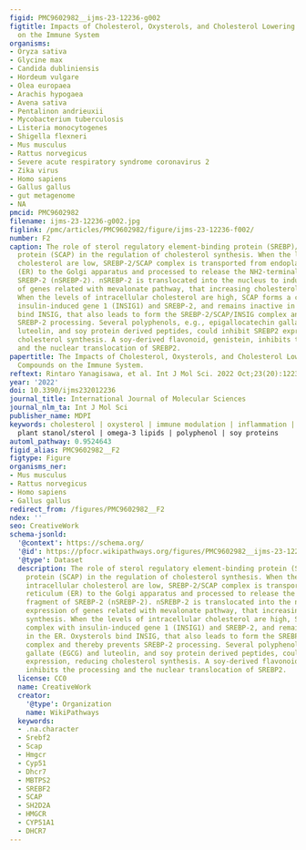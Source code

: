 ```yaml
---
figid: PMC9602982__ijms-23-12236-g002
figtitle: Impacts of Cholesterol, Oxysterols, and Cholesterol Lowering Dietary Compounds
  on the Immune System
organisms:
- Oryza sativa
- Glycine max
- Candida dubliniensis
- Hordeum vulgare
- Olea europaea
- Arachis hypogaea
- Avena sativa
- Pentalinon andrieuxii
- Mycobacterium tuberculosis
- Listeria monocytogenes
- Shigella flexneri
- Mus musculus
- Rattus norvegicus
- Severe acute respiratory syndrome coronavirus 2
- Zika virus
- Homo sapiens
- Gallus gallus
- gut metagenome
- NA
pmcid: PMC9602982
filename: ijms-23-12236-g002.jpg
figlink: /pmc/articles/PMC9602982/figure/ijms-23-12236-f002/
number: F2
caption: The role of sterol regulatory element-binding protein (SREBP)/SREBP-cleavage-activating
  protein (SCAP) in the regulation of cholesterol synthesis. When the levels of intracellular
  cholesterol are low, SREBP-2/SCAP complex is transported from endoplasmic reticulum
  (ER) to the Golgi apparatus and processed to release the NH2-terminal fragment of
  SREBP-2 (nSREBP-2). nSREBP-2 is translocated into the nucleus to induce expression
  of genes related with mevalonate pathway, that increasing cholesterol synthesis.
  When the levels of intracellular cholesterol are high, SCAP forms a complex with
  insulin-induced gene 1 (INSIG1) and SREBP-2, and remains inactive in the ER. Oxysterols
  bind INSIG, that also leads to form the SREBP-2/SCAP/INSIG complex and thereby prevents
  SREBP-2 processing. Several polyphenols, e.g., epigallocatechin gallate (EGCG) and
  luteolin, and soy protein derived peptides, could inhibit SREBP2 expression, reducing
  cholesterol synthesis. A soy-derived flavonoid, genistein, inhibits the processing
  and the nuclear translocation of SREBP2.
papertitle: The Impacts of Cholesterol, Oxysterols, and Cholesterol Lowering Dietary
  Compounds on the Immune System.
reftext: Rintaro Yanagisawa, et al. Int J Mol Sci. 2022 Oct;23(20):12236.
year: '2022'
doi: 10.3390/ijms232012236
journal_title: International Journal of Molecular Sciences
journal_nlm_ta: Int J Mol Sci
publisher_name: MDPI
keywords: cholesterol | oxysterol | immune modulation | inflammation | β-glucan |
  plant stanol/sterol | omega-3 lipids | polyphenol | soy proteins
automl_pathway: 0.9524643
figid_alias: PMC9602982__F2
figtype: Figure
organisms_ner:
- Mus musculus
- Rattus norvegicus
- Homo sapiens
- Gallus gallus
redirect_from: /figures/PMC9602982__F2
ndex: ''
seo: CreativeWork
schema-jsonld:
  '@context': https://schema.org/
  '@id': https://pfocr.wikipathways.org/figures/PMC9602982__ijms-23-12236-g002.html
  '@type': Dataset
  description: The role of sterol regulatory element-binding protein (SREBP)/SREBP-cleavage-activating
    protein (SCAP) in the regulation of cholesterol synthesis. When the levels of
    intracellular cholesterol are low, SREBP-2/SCAP complex is transported from endoplasmic
    reticulum (ER) to the Golgi apparatus and processed to release the NH2-terminal
    fragment of SREBP-2 (nSREBP-2). nSREBP-2 is translocated into the nucleus to induce
    expression of genes related with mevalonate pathway, that increasing cholesterol
    synthesis. When the levels of intracellular cholesterol are high, SCAP forms a
    complex with insulin-induced gene 1 (INSIG1) and SREBP-2, and remains inactive
    in the ER. Oxysterols bind INSIG, that also leads to form the SREBP-2/SCAP/INSIG
    complex and thereby prevents SREBP-2 processing. Several polyphenols, e.g., epigallocatechin
    gallate (EGCG) and luteolin, and soy protein derived peptides, could inhibit SREBP2
    expression, reducing cholesterol synthesis. A soy-derived flavonoid, genistein,
    inhibits the processing and the nuclear translocation of SREBP2.
  license: CC0
  name: CreativeWork
  creator:
    '@type': Organization
    name: WikiPathways
  keywords:
  - .na.character
  - Srebf2
  - Scap
  - Hmgcr
  - Cyp51
  - Dhcr7
  - MBTPS2
  - SREBF2
  - SCAP
  - SH2D2A
  - HMGCR
  - CYP51A1
  - DHCR7
---
```

